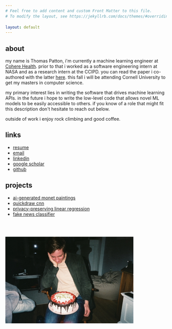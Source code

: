 ```yaml
---
# Feel free to add content and custom Front Matter to this file.
# To modify the layout, see https://jekyllrb.com/docs/themes/#overriding-theme-defaults

layout: default
---
```


## about
my name is Thomas Patton, i'm currently a machine learning engineer at [Cohere Health](https://coherehealth.com/). prior to that i worked as a software engineering intern at NASA and as a research intern at the CCIPD. you can read the paper i co-authored with the latter [here](https://jitc.bmj.com/content/9/Suppl_2/A44). this fall i will be attending Cornell University to get my masters in computer science.

my primary interest lies in writing the software that drives machine learning APIs. in the future i hope to write the low-level code that allows novel ML models to be easily accessible to others. if you know of a role that might fit this description don't hesitate to reach out below.

outside of work i enjoy rock climbing and good coffee.

## links
* [resume](assets/res5.pdf)
* [email](mailto:tjpatton1@gmail.com)
* [linkedin](https://www.linkedin.com/in/thomas-patton-281901152/)
* [google scholar](https://scholar.google.co.uk/citations?hl=en&user=Ksj2yQcAAAAJ)
* [github](https://github.com/thomaspttn)

## projects
* [ai-generated monet paintings](https://github.com/thomaspttn/dcgan)
* [quickdraw cnn](https://github.com/thomaspttn/quickdrawcnn)
* [privacy-preserving linear regression](https://github.com/thomaspttn/privlinreg)
* [fake news classifier](https://github.com/thpthp1/NewsNeuralizer)



<br><br/>


<img src="assets/me.jpg" alt="drawing" width="400"/>
